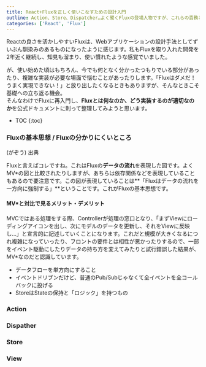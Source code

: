 ```yaml
---
title: React+Fluxを正しく使いこなすための設計入門
outline: Action、Store、Dispatcher…よく聞くFluxの登場人物ですが、これらの責務とは何か。どう実装するのが良いのか。「なんとなく理解している」から「ちゃんと理解している」にステップアップするために整理したことを書き起こしました。
categories: ['React', 'Flux']
---
```


Reactの良さを活かしやすいFluxは、Webアプリケーションの設計手法としてずいぶん馴染みのあるものになったように感じます。私もFluxを取り入れた開発を2年近く継続し、知見も溜まり、使い慣れたような感覚でいました。

が、使い始めた頃はもちろん、今でも何となく分かったつもりでいる部分があったり、複雑な実装が必要な場面で悩むことがあったりします。「Fluxはダメだ！うまく実現できない！」と放り出したくなるときもありますが、そんなときこそ基礎への立ち返る機会。  
そんなわけでFluxに再入門し、**Fluxとは何なのか、どう実装するのが適切なのか**を公式ドキュメントに則って整理してみようと思います。

* TOC
{:toc}

### Fluxの基本思想 / Fluxの分かりにくいところ

(がぞう)
出典

Fluxと言えばコレですね。これはFluxの**データの流れ**を表現した図です。よくMV*の図と比較されたりしますが、あちらは依存関係などを表現していることもあるので要注意です。この図が表現していることは**「Fluxはデータの流れを一方向に強制する」**ということです。これがFluxの基本思想です。

#### MV*と対比で見るメリット・デメリット

MVCではある処理をする際、Controllerが処理の窓口となり、「まずViewにローディングアイコンを出し、次にモデルのデータを更新し、それをViewに反映し…」と宣言的に記述していくことになります。これだと規模が大きくなるにつれ複雑になっていったり、フロントの要件とは相性が悪かったりするので、一部をイベント駆動にしたりデータの持ち方を変えてみたりと試行錯誤した結果が、MV*なのだと認識しています。





* データフローを単方向にすること
* イベントドリブンだけど、普通のPub/Subじゃなくて全イベントを全コールバックに投げる
* StoreはStateの保持と「ロジック」を持つもの



### Action



### Dispather



### Store




### View


